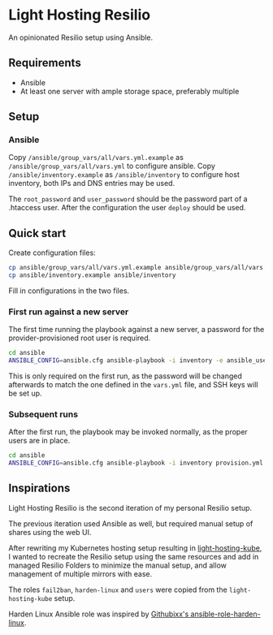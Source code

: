 # Light Hosting Resilio

An opinionated Resilio setup using Ansible.

## Requirements

- Ansible
- At least one server with ample storage space, preferably multiple

## Setup

### Ansible

Copy `/ansible/group_vars/all/vars.yml.example` as `/ansible/group_vars/all/vars.yml` to configure ansible.
Copy `/ansible/inventory.example` as `/ansible/inventory` to configure host inventory, both IPs and DNS entries may be used.

The `root_password` and `user_password` should be the password part of a .htaccess user. After the configuration the user `deploy` should be used.

## Quick start

Create configuration files:

```bash
cp ansible/group_vars/all/vars.yml.example ansible/group_vars/all/vars.yml
cp ansible/inventory.example ansible/inventory
```

Fill in configurations in the two files.

### First run against a new server

The first time running the playbook against a new server, a password for the provider-provisioned root user is required.

```bash
cd ansible
ANSIBLE_CONFIG=ansible.cfg ansible-playbook -i inventory -e ansible_user=root --ask-pass --limit=resilio01.storage.example.com provision.yml
```

This is only required on the first run, as the password will be changed afterwards to match the one defined in the `vars.yml` file, and SSH keys will be set up.

### Subsequent runs

After the first run, the playbook may be invoked normally, as the proper users are in place.

```bash
cd ansible
ANSIBLE_CONFIG=ansible.cfg ansible-playbook -i inventory provision.yml
```

## Inspirations

Light Hosting Resilio is the second iteration of my personal Resilio setup.

The previous iteration used Ansible as well, but required manual setup of shares using the web UI.

After rewriting my Kubernetes hosting setup resulting in [light-hosting-kube](https://github.com/SorenA/light-hosting-kube), I wanted to recreate the Resilio setup using the same resources and add in managed Resilio Folders to minimize the manual setup, and allow management of multiple mirrors with ease.

The roles `fail2ban`, `harden-linux` and `users` were copied from the `light-hosting-kube` setup.

Harden Linux Ansible role was inspired by [Githubixx's ansible-role-harden-linux](https://github.com/githubixx/ansible-role-harden-linux).
